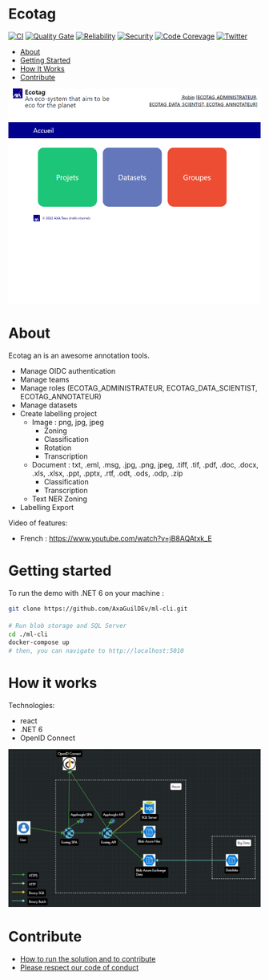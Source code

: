 # Ecotag

[![CI](https://github.com/AxaGuilDEv/ml-cli/actions/workflows/ml-cli-ci.yml/badge.svg)](https://github.com/AxaGuilDEv/ml-cli/actions/workflows/ml-cli-ci.yml)
[![Quality Gate](https://sonarcloud.io/api/project_badges/measure?project=AxaGuilDEv_ml-cli&metric=alert_status)](https://sonarcloud.io/dashboard?id=AxaGuilDEv_ml-cli) [![Reliability](https://sonarcloud.io/api/project_badges/measure?project=AxaGuilDEv_ml-cli&metric=reliability_rating)](https://sonarcloud.io/component_measures?id=AxaGuilDEv_ml-cli&metric=reliability_rating) [![Security](https://sonarcloud.io/api/project_badges/measure?project=AxaGuilDEv_ml-cli&metric=security_rating)](https://sonarcloud.io/component_measures?id=AxaGuilDEv_ml-cli&metric=security_rating) [![Code Corevage](https://sonarcloud.io/api/project_badges/measure?project=AxaGuilDEv_ml-cli&metric=coverage)](https://sonarcloud.io/component_measures?id=AxaGuilDEv_ml-cli&metric=Coverage) [![Twitter](https://img.shields.io/twitter/follow/GuildDEvOpen?style=social)](https://twitter.com/intent/follow?screen_name=GuildDEvOpen)

- [About](#about)
- [Getting Started](#getting-started)
- [How It Works](#how-it-works)
- [Contribute](#contribute)

![Ml-cli webapp](./docs/ecotag.PNG "Ml-cli webapp")


# About

Ecotag an is an awesome annotation tools.
- Manage OIDC authentication
- Manage teams 
- Manage roles (ECOTAG_ADMINISTRATEUR, ECOTAG_DATA_SCIENTIST, ECOTAG_ANNOTATEUR)
- Manage datasets
- Create labelling project
  - Image : png, jpg, jpeg 
    - Zoning
    - Classification
    - Rotation
    - Transcription
  - Document : txt, .eml, .msg, .jpg, .png, jpeg, .tiff, .tif, .pdf, .doc, .docx, .xls, .xlsx, .ppt, .pptx, .rtf, .odt, .ods, .odp, .zip
    - Classification 
    - Transcription
  - Text NER Zoning
- Labelling Export 

Video of features:
- French : https://www.youtube.com/watch?v=jB8AQAtxk_E


# Getting started

To run the demo with .NET 6 on your machine :

```sh
git clone https://github.com/AxaGuilDEv/ml-cli.git

# Run blob storage and SQL Server
cd ./ml-cli
docker-compose up 
# then, you can navigate to http://localhost:5010
```

# How it works

Technologies:
- react
- .NET 6
- OpenID Connect 

![Ml-cli webapp](./docs/ecotag_architecture.PNG "Ml-cli webapp")

# Contribute

- [How to run the solution and to contribute](./CONTRIBUTING.md)
- [Please respect our code of conduct](./CODE_OF_CONDUCT.md)